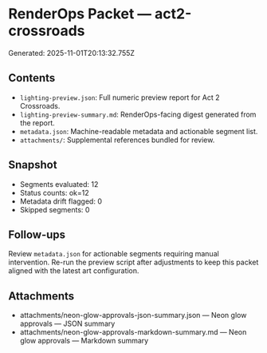 # RenderOps Packet — act2-crossroads

Generated: 2025-11-01T20:13:32.755Z

## Contents
- `lighting-preview.json`: Full numeric preview report for Act 2 Crossroads.
- `lighting-preview-summary.md`: RenderOps-facing digest generated from the report.
- `metadata.json`: Machine-readable metadata and actionable segment list.
- `attachments/`: Supplemental references bundled for review.

## Snapshot
- Segments evaluated: 12
- Status counts: ok=12
- Metadata drift flagged: 0
- Skipped segments: 0

## Follow-ups
Review `metadata.json` for actionable segments requiring manual intervention. Re-run the preview script after adjustments to keep this packet aligned with the latest art configuration.

## Attachments
- attachments/neon-glow-approvals-json-summary.json — Neon glow approvals — JSON summary
- attachments/neon-glow-approvals-markdown-summary.md — Neon glow approvals — Markdown summary

